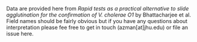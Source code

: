 Data are provided here from _Rapid tests as a practical alternative to slide agglutination for the confirmation of V. cholerae O1_ by Bhattacharjee et al. Field names should be fairly obvious but if you have any questions about interpretation please fee free to get in touch (azman[at]jhu.edu) or file an issue here. 
